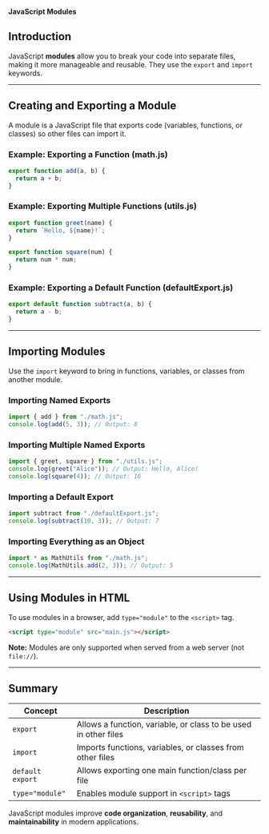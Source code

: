 **JavaScript Modules**

## Introduction

JavaScript **modules** allow you to break your code into separate files, making it more manageable and reusable. They use the `export` and `import` keywords.

---

## Creating and Exporting a Module

A module is a JavaScript file that exports code (variables, functions, or classes) so other files can import it.

### Example: Exporting a Function (math.js)

```javascript
export function add(a, b) {
  return a + b;
}
```

### Example: Exporting Multiple Functions (utils.js)

```javascript
export function greet(name) {
  return `Hello, ${name}!`;
}

export function square(num) {
  return num * num;
}
```

### Example: Exporting a Default Function (defaultExport.js)

```javascript
export default function subtract(a, b) {
  return a - b;
}
```

---

## Importing Modules

Use the `import` keyword to bring in functions, variables, or classes from another module.

### Importing Named Exports

```javascript
import { add } from "./math.js";
console.log(add(5, 3)); // Output: 8
```

### Importing Multiple Named Exports

```javascript
import { greet, square } from "./utils.js";
console.log(greet("Alice")); // Output: Hello, Alice!
console.log(square(4)); // Output: 16
```

### Importing a Default Export

```javascript
import subtract from "./defaultExport.js";
console.log(subtract(10, 3)); // Output: 7
```

### Importing Everything as an Object

```javascript
import * as MathUtils from "./math.js";
console.log(MathUtils.add(2, 3)); // Output: 5
```

---

## Using Modules in HTML

To use modules in a browser, add `type="module"` to the `<script>` tag.

```html
<script type="module" src="main.js"></script>
```

**Note:** Modules are only supported when served from a web server (not `file://`).

---

## Summary

| Concept          | Description                                                     |
| ---------------- | --------------------------------------------------------------- |
| `export`         | Allows a function, variable, or class to be used in other files |
| `import`         | Imports functions, variables, or classes from other files       |
| `default export` | Allows exporting one main function/class per file               |
| `type="module"`  | Enables module support in `<script>` tags                       |

JavaScript modules improve **code organization**, **reusability**, and **maintainability** in modern applications.
